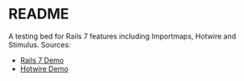# README

A testing bed for Rails 7 features including Importmaps, Hotwire and Stimulus.  Sources:

* [Rails 7 Demo](https://www.youtube.com/watch?v=mpWFrUwAN88&t=57s)
* [Hotwire Demo](https://www.youtube.com/watch?v=eKY-QES1XQQ)
